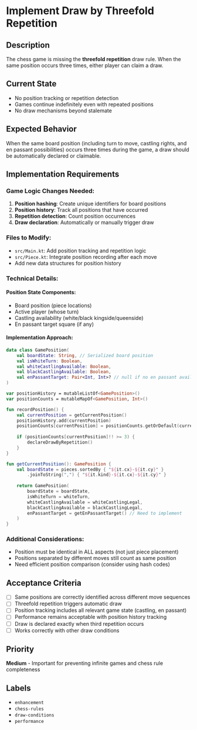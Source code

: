 # Implement Draw by Threefold Repetition

## Description
The chess game is missing the **threefold repetition** draw rule. When the same position occurs three times, either player can claim a draw.

## Current State
- No position tracking or repetition detection
- Games continue indefinitely even with repeated positions
- No draw mechanisms beyond stalemate

## Expected Behavior
When the same board position (including turn to move, castling rights, and en passant possibilities) occurs three times during the game, a draw should be automatically declared or claimable.

## Implementation Requirements

### Game Logic Changes Needed:
1. **Position hashing**: Create unique identifiers for board positions
2. **Position history**: Track all positions that have occurred
3. **Repetition detection**: Count position occurrences
4. **Draw declaration**: Automatically or manually trigger draw

### Files to Modify:
- `src/Main.kt`: Add position tracking and repetition logic
- `src/Piece.kt`: Integrate position recording after each move
- Add new data structures for position history

### Technical Details:

#### Position State Components:
- Board position (piece locations)
- Active player (whose turn)
- Castling availability (white/black kingside/queenside)
- En passant target square (if any)

#### Implementation Approach:
```kotlin
data class GamePosition(
    val boardState: String, // Serialized board position
    val isWhiteTurn: Boolean,
    val whiteCastlingAvailable: Boolean,
    val blackCastlingAvailable: Boolean,
    val enPassantTarget: Pair<Int, Int>? // null if no en passant available
)

var positionHistory = mutableListOf<GamePosition>()
var positionCounts = mutableMapOf<GamePosition, Int>()

fun recordPosition() {
    val currentPosition = getCurrentPosition()
    positionHistory.add(currentPosition)
    positionCounts[currentPosition] = positionCounts.getOrDefault(currentPosition, 0) + 1
    
    if (positionCounts[currentPosition]!! >= 3) {
        declareDrawByRepetition()
    }
}

fun getCurrentPosition(): GamePosition {
    val boardState = pieces.sortedBy { "${it.cx}-${it.cy}" }
        .joinToString(",") { "${it.kind}-${it.cx}-${it.cy}" }
    
    return GamePosition(
        boardState = boardState,
        isWhiteTurn = whiteTurn,
        whiteCastlingAvailable = whiteCastlingLegal,
        blackCastlingAvailable = blackCastlingLegal,
        enPassantTarget = getEnPassantTarget() // Need to implement
    )
}
```

### Additional Considerations:
- Position must be identical in ALL aspects (not just piece placement)
- Positions separated by different moves still count as same position
- Need efficient position comparison (consider using hash codes)

## Acceptance Criteria
- [ ] Same positions are correctly identified across different move sequences
- [ ] Threefold repetition triggers automatic draw
- [ ] Position tracking includes all relevant game state (castling, en passant)
- [ ] Performance remains acceptable with position history tracking
- [ ] Draw is declared exactly when third repetition occurs
- [ ] Works correctly with other draw conditions

## Priority
**Medium** - Important for preventing infinite games and chess rule completeness

## Labels
- `enhancement`
- `chess-rules`
- `draw-conditions`
- `performance`